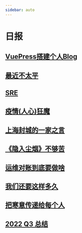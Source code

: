 ```yaml
---
sidebar: auto
---
```


# 日报

## [VuePress搭建个人Blog](./VuePress搭建个人Blog.md)

## [最近不太平](./最近不太平.md)

## [SRE](./SRE.md)

## [疫情(人心)狂魔](./疫情人心狂魔.md)

## [上海封城的一家之言](./封城.md)

## [《隐入尘烟》不够苦](./%E9%9A%90%E5%85%A5%E5%B0%98%E7%83%9F.md)

## [运维对账到底要做啥](./运维对账.md)

## [我们还要这样多久](西南27惨案.md)

## [把寒意传递给每个人](寒意.md)

## [2022 Q3 总结](2022Q3.md)
